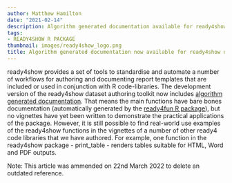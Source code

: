 ```yaml
---
author: Matthew Hamilton
date: "2021-02-14"
description: Algorithm generated documentation available for ready4show report authoring toolkit.
tags: 
- READY4SHOW R PACKAGE
thumbnail: images/ready4show_logo.png
title: Algorithm generated documentation now available for ready4show data authoring toolkit.
---
```


ready4show provides a set of tools to standardise and automate a number of workflows for authoring and documenting report templates that are included or used in conjunction with R code-libraries.  The development version of the ready4show dataset authoring toolkit now includes [algorithm generated documentation](https://ready4-dev.github.io/ready4show/). That means the main functions have bare bones documentation (automatically generated by the [ready4fun R package](../../publications/libraries/hamilton_zenodo_2021_ready4fun_/)), but no vignettes have yet been written to demonstrate the practical applications of the package. However, it is still possible to find real-world use examples of the ready4show functions in the vignettes of a number of other ready4 code libraries that we have authored. For example, one function in the ready4show package - print_table - renders tables suitable for HTML, Word and PDF outputs. 

Note: This article was ammended on 22nd March 2022 to delete an outdated reference.




